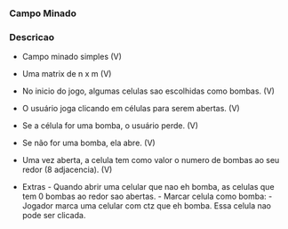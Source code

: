 ### Campo Minado

### Descricao

- Campo minado simples (V)
- Uma matrix de n x m (V)
- No inicio do jogo, algumas celulas sao escolhidas como bombas. (V)
- O usuário joga clicando em células para serem abertas. (V)
- Se a célula for uma bomba, o usuário perde. (V)
- Se não for uma bomba, ela abre. (V)
- Uma vez aberta, a celula tem como valor o numero de bombas ao seu redor (8 adjacencia). (V)

- Extras
        - Quando abrir uma celular que nao eh bomba, as celulas que tem 0 bombas ao redor sao abertas.
        - Marcar celula como bomba:
                - Jogador marca uma celular com ctz que eh bomba. Essa celula nao pode ser clicada.
